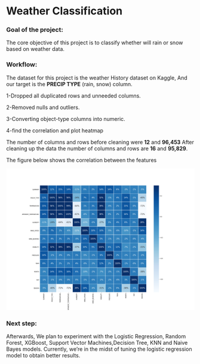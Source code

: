 
# Weather Classification
### Goal of the project:
The core objective of this project is to classify whether will rain or snow based on weather data.

### Workflow:
The dataset for this project is the weather History dataset on Kaggle,
And our target is the **PRECIP TYPE** (rain, snow) column.

1-Dropped all duplicated rows and unneeded columns.

2-Removed nulls and outliers.

3-Converting object-type columns into numeric.

4-find the correlation and plot heatmap

The number of columns and rows before cleaning were **12** and **96,453** After cleaning up the data the number of columns and rows are **16** and **95,829**.

The figure below shows the correlation between the features

<img src="https://github.com/samaher21/CLASSIFICATION_PROJECT/blob/main/heatmapforWeather.png" alt="drawing" width="600"/>  

### Next step:

Afterwards, We plan to experiment with the Logistic Regression, Random Forest, XGBoost, Support Vector Machines,Decision Tree, KNN and Naive Bayes models.
Currently, we’re in the midst of tuning the logistic regression model to obtain better results.
